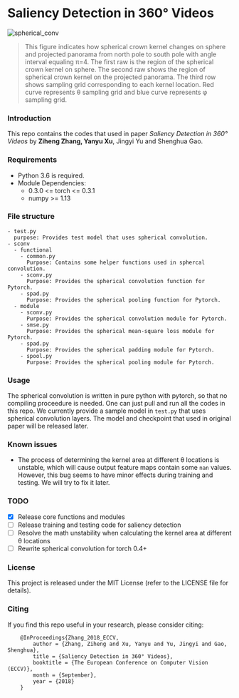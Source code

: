 # Saliency Detection in 360° Videos
![spherical_conv](https://preview.ibb.co/dS2vgz/Picture1.png)

> This figure indicates how spherical crown kernel changes on sphere and projected panorama from north pole to south pole with angle interval equaling π=4. The first raw is the region of the spherical crown kernel on sphere. The second raw shows the region of spherical crown kernel on the projected panorama. The third row shows sampling grid corresponding to each kernel location. Red curve represents θ sampling grid and blue curve represents φ sampling grid.

### Introduction
This repo contains the codes that used in paper *Saliency Detection in 360° Videos* by **Ziheng Zhang, Yanyu Xu**, Jingyi Yu and Shenghua Gao.

### Requirements
  - Python 3.6 is required.
  - Module Dependencies:
    - 0.3.0 <= torch <= 0.3.1 
    - numpy >= 1.13
  
### File structure
```
- test.py
  purpose: Provides test model that uses spherical convolution.
- sconv
  - functional
    - common.py
      Purpose: Contains some helper functions used in sphercal convolution.
    - sconv.py
      Purpose: Provides the spherical convolution function for Pytorch.
    - spad.py
      Purpose: Provides the spherical pooling function for Pytorch.
  - module
    - sconv.py
      Purpose: Provides the spherical convolution module for Pytorch.
    - smse.py
      Purpose: Provides the spherical mean-square loss module for Pytorch.
    - spad.py
      Purpose: Provides the spherical padding module for Pytorch.
    - spool.py
      Purpose: Provides the spherical pooling module for Pytorch.
```

### Usage
  The spherical convolution is written in pure python with pytorch, so that no compiling proceedure is needed. One can just pull and run all the codes in this repo. We currently provide a sample model in `test.py` that uses spherical convolution layers. The model and checkpoint that used in original paper will be released later.
  
### Known issues
  - The process of determining the kernel area at different θ locations is unstable, which will cause output feature maps contain some `nan` values. However, this bug seems to have minor effects during training and testing. We will try to fix it later.
  
### TODO
  - [x] Release core functions and modules
  - [ ] Release training and testing code for saliency detection
  - [ ] Resolve the math unstability when calculating the kernel area at different θ locations
  - [ ] Rewrite spherical convolution for torch 0.4+

### License

This project is released under the MIT License (refer to the LICENSE file for details).

### Citing

If you find this repo useful in your research, please consider citing:
```
    @InProceedings{Zhang_2018_ECCV,
        author = {Zhang, Ziheng and Xu, Yanyu and Yu, Jingyi and Gao, Shenghua},
        title = {Saliency Detection in 360° Videos},
        booktitle = {The European Conference on Computer Vision (ECCV)},
        month = {September},
        year = {2018}
    }
```
